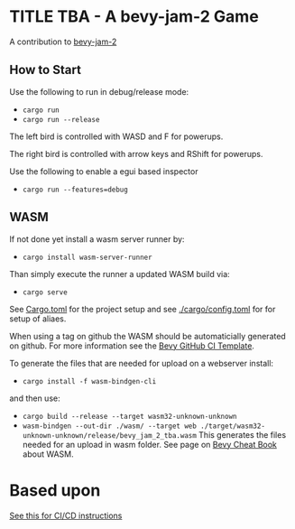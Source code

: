 # TITLE TBA - A bevy-jam-2 Game

A contribution to [bevy-jam-2](https://itch.io/jam/bevy-jam-2)

## How to Start

Use the following to run in debug/release mode:
* `cargo run`
* `cargo run --release`

The left bird is controlled with WASD and F for powerups.

The right bird is controlled with arrow keys and RShift for powerups.

Use the following to enable a egui based inspector
* `cargo run --features=debug`

## WASM

If not done yet install a wasm server runner by:
* `cargo install wasm-server-runner`

Than simply execute the runner a updated WASM build via:
* `cargo serve`

See [Cargo.toml](Cargo.toml) for the project setup and see [./cargo/config.toml](.cargo/config.toml) for for setup of aliaes.

When using a tag on github the WASM should be automaticially generated on github. For more information see the [Bevy GitHub CI Template](https://github.com/bevyengine/bevy_github_ci_template). 

To generate the files that are needed for upload on a webserver install:
* `cargo install -f wasm-bindgen-cli`

and then use:

* `cargo build --release --target wasm32-unknown-unknown`
* `wasm-bindgen --out-dir ./wasm/ --target web ./target/wasm32-unknown-unknown/release/bevy_jam_2_tba.wasm`
This generates the files needed for an upload in wasm folder.
See page on [Bevy Cheat Book](https://bevy-cheatbook.github.io/platforms/wasm.html) about WASM.

# Based upon 
[See this for CI/CD instructions](README_CI.md)
